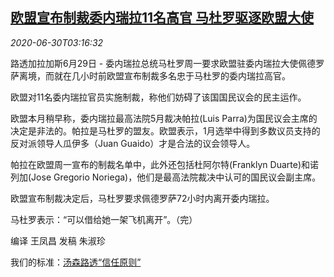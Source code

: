<!--1593489195000-->
[欧盟宣布制裁委内瑞拉11名高官 马杜罗驱逐欧盟大使](https://cn.reuters.com/article/venezuela-eu-sanctions-envoy-0630-idCNKBS2410CY)
------

<div><i>2020-06-30T03:16:32</i></div><div class="StandardArticleBody_body"><p>路透加拉加斯6月29日 - 委内瑞拉总统马杜罗周一要求欧盟驻委内瑞拉大使佩德罗萨离境，而就在几小时前欧盟宣布制裁多名忠于马杜罗的委内瑞拉高官。 </p><p>欧盟对11名委内瑞拉官员实施制裁，称他们妨碍了该国国民议会的民主运作。     </p><p>欧盟本月稍早称，委内瑞拉最高法院5月裁决帕拉(Luis Parra)为国民议会主席的决定是非法的。帕拉是马杜罗的盟友。欧盟表示，1月选举中得到多数议员支持的反对派领导人瓜伊多（Juan Guaido）才是合法的议会领导人。 </p><p>帕拉在欧盟周一宣布的制裁名单中，此外还包括杜阿尔特(Franklyn Duarte)和诺列加(Jose Gregorio Noriega)，他们是最高法院裁决中认可的国民议会副主席。 </p><p>欧盟宣布制裁决定后，马杜罗要求佩德罗萨72小时内离开委内瑞拉。 </p><p>马杜罗表示：“可以借给她一架飞机离开”。（完） </p><p>编译 王凤昌 发稿 朱淑珍</p><div class="StandardArticleBody_trustBadgeContainer"><span class="StandardArticleBody_trustBadgeTitle">我们的标准：</span><span class="trustBadgeUrl"><a href="https://www.thomsonreuters.cn/content/dam/openweb/documents/pdf/china/brochures/about-us-1.pdf">汤森路透“信任原则”</a></span></div></div>
